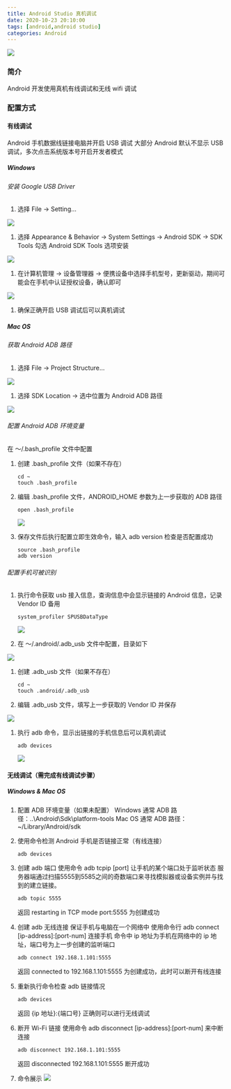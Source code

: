 ```yaml
---
title: Android Studio 真机调试
date: 2020-10-23 20:10:00
tags: [android,android studio]
categories: Android
---
```

<img src="https://sadness96.github.io/images/blog/android-RealMachineDebugging/android_logo.png"/>

<!-- more -->
### 简介
Android 开发使用真机有线调试和无线 wifi 调试

### 配置方式
#### 有线调试
Android 手机数据线链接电脑并开启 USB 调试
大部分 Android 默认不显示 USB 调试，多次点击系统版本号开启开发者模式
##### Windows
###### 安装 Google USB Driver
1. 选择 File → Setting…
<img src="https://sadness96.github.io/images/blog/android-RealMachineDebugging/选择菜单Windows_Settings.png"/>

1. 选择 Appearance & Behavior → System Settings → Android SDK → SDK Tools 勾选 Android SDK Tools 选项安装
<img src="https://sadness96.github.io/images/blog/android-RealMachineDebugging/GoogleUSBDriver.png"/>

1. 在计算机管理 → 设备管理器 → 便携设备中选择手机型号，更新驱动，期间可能会在手机中认证授权设备，确认即可
<img src="https://sadness96.github.io/images/blog/android-RealMachineDebugging/计算机管理_更新驱动程序.png"/>

1. 确保正确开启 USB 调试后可以真机调试

##### Mac OS
###### 获取 Android ADB 路径
1. 选择 File → Project Structure…
<img src="https://sadness96.github.io/images/blog/android-RealMachineDebugging/选择菜单ProjectStructure.png"/>

1. 选择 SDK Location → 选中位置为 Android ADB 路径
<img src="https://sadness96.github.io/images/blog/android-RealMachineDebugging/ProjectStructure.png"/>

###### 配置 Android ADB 环境变量
在 ～/.bash_profile 文件中配置

1. 创建 .bash_profile 文件（如果不存在）
    ``` shell
    cd ~
    touch .bash_profile
    ```

1. 编辑 .bash_profile 文件，ANDROID_HOME 参数为上一步获取的 ADB 路径
    ``` shell
    open .bash_profile
    ```
    <img src="https://sadness96.github.io/images/blog/android-RealMachineDebugging/bash_profile文件.png"/>

1. 保存文件后执行配置立即生效命令，输入 adb version 检查是否配置成功
    ``` shell
    source .bash_profile
    adb version
    ```

###### 配置手机可被识别
1. 执行命令获取 usb 接入信息，查询信息中会显示链接的 Android 信息，记录 Vendor ID 备用
    ``` shell
    system_profiler SPUSBDataType
    ```
    <img src="https://sadness96.github.io/images/blog/android-RealMachineDebugging/查询usb连接命令.png"/>

1. 在 ～/.android/.adb_usb 文件中配置，目录如下
<img src="https://sadness96.github.io/images/blog/android-RealMachineDebugging/adb_usb目录.png"/>

1. 创建 .adb_usb 文件（如果不存在）
    ``` shell
    cd ~
    touch .android/.adb_usb
    ```

1. 编辑 .adb_usb 文件，填写上一步获取的 Vendor ID 并保存
<img src="https://sadness96.github.io/images/blog/android-RealMachineDebugging/adb_usb文件.png"/>

1. 执行 adb 命令，显示出链接的手机信息后可以真机调试
    ``` shell
    adb devices
    ```
    <img src="https://sadness96.github.io/images/blog/android-RealMachineDebugging/判断是否连接成功.png"/>

#### 无线调试（需完成有线调试步骤）
##### Windows & Mac OS
1. 配置 ADB 环境变量（如果未配置）
Windows 通常 ADB 路径：..\Android\Sdk\platform-tools
Mac OS 通常 ADB 路径：~/Library/Android/sdk

1. 使用命令检测 Android 手机是否链接正常（有线连接）
    ``` shell
    adb devices
    ```

1. 创建 adb 端口
    使用命令 adb tcpip [port] 让手机的某个端口处于监听状态
    服务器端通过扫描5555到5585之间的奇数端口来寻找模拟器或设备实例并与找到的建立链接。
    ``` shell
    adb topic 5555
    ```
    返回 restarting in TCP mode port:5555 为创建成功

1. 创建 adb 无线连接
    保证手机与电脑在一个网络中
    使用命令行 adb connect [ip-address]:[port-num] 连接手机
    命令中 ip 地址为手机在网络中的 ip 地址，端口号为上一步创建的监听端口
    ``` shell
    adb connect 192.168.1.101:5555
    ```
    返回 connected to 192.168.1.101:5555 为创建成功，此时可以断开有线连接

1. 重新执行命令检查 adb 链接情况
    ``` shell
    adb devices
    ```
    返回 {ip 地址}:{端口号} 正确则可以进行无线调试

1. 断开 Wi-Fi 链接
    使用命令 adb disconnect [ip-address]:[port-num] 来中断连接
    ``` shell
    adb disconnect 192.168.1.101:5555
    ```
    返回 disconnected 192.168.1.101:5555 断开成功

1. 命令展示
    <img src="https://sadness96.github.io/images/blog/android-RealMachineDebugging/无线调试.png"/>